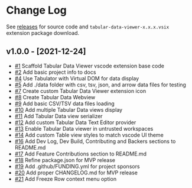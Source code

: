 # Change Log

See [releases](https://github.com/RandomFractals/tabular-data-viewer/releases) for source code and `tabular-data-viewer-x.x.x.vsix` extension package download.

## v1.0.0 - [2021-12-24]

- [#1](https://github.com/RandomFractals/tabular-data-viewer/issues/1)
Scaffold Tabular Data Viewer vscode extension base code
- [#2](https://github.com/RandomFractals/tabular-data-viewer/issues/2)
Add basic project info to docs
- [#4](https://github.com/RandomFractals/tabular-data-viewer/issues/4)
Use Tabulator with Virtual DOM for data display
- [#5](https://github.com/RandomFractals/tabular-data-viewer/issues/5)
Add ./data folder with csv, tsv, json, and arrow data files for testing
- [#7](https://github.com/RandomFractals/tabular-data-viewer/issues/7)
Create custom Tabular Data Viewer extension icon 
- [#8](https://github.com/RandomFractals/tabular-data-viewer/issues/8)
Create Tabular Data Webview
- [#9](https://github.com/RandomFractals/tabular-data-viewer/issues/9)
Add basic CSV/TSV data files loading
- [#10](https://github.com/RandomFractals/tabular-data-viewer/issues/10)
Add multiple Tabular Data views display
- [#11](https://github.com/RandomFractals/tabular-data-viewer/issues/11)
Add Tabular Data view serializer
- [#12](https://github.com/RandomFractals/tabular-data-viewer/issues/12)
Add custom Tabular Data Text Editor provider
- [#13](https://github.com/RandomFractals/tabular-data-viewer/issues/13)
Enable Tabular Data viewer in untrusted workspaces
- [#14](https://github.com/RandomFractals/tabular-data-viewer/issues/14)
Add custom Table view styles to match vscode UI theme
- [#16](https://github.com/RandomFractals/tabular-data-viewer/issues/16)
Add Dev Log, Dev Build, Contributing and Backers sections to README.md
- [#17](https://github.com/RandomFractals/tabular-data-viewer/issues/17)
Add Feature Contributions section to README.md
- [#18](https://github.com/RandomFractals/tabular-data-viewer/issues/18)
Refine package.json for MVP release
- [#19](https://github.com/RandomFractals/tabular-data-viewer/issues/19)
Add .github/FUNDING.yml for project sponsors
- [#20](https://github.com/RandomFractals/tabular-data-viewer/issues/20)
Add proper CHANGELOG.md for MVP release
- [#21](https://github.com/RandomFractals/tabular-data-viewer/issues/21)
Add Freeze Row context menu option
